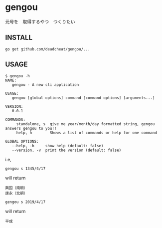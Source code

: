 # gengou
元号を　取得するやつ　つくりたい

## INSTALL

```
go get github.com/deadcheat/gengou/...
```

## USAGE
```
$ gengou -h 
NAME:
   gengou - A new cli application

USAGE:
   gengou [global options] command [command options] [arguments...]

VERSION:
   0.0.1

COMMANDS:
     standalone, s  give me year/month/day formatted string, gengou answers gengou to you!!
     help, h        Shows a list of commands or help for one command

GLOBAL OPTIONS:
   --help, -h     show help (default: false)
   --version, -v  print the version (default: false)
```

i.e,
```
gengou s 1345/4/17
```
will return
```
興国（南朝）
康永（北朝）
```
```
gengou s 2019/4/17
```
will return
```
平成
```
